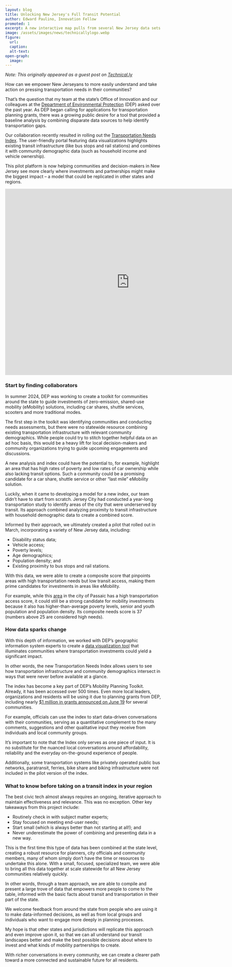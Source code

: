 ```yaml
---
layout: blog
title: Unlocking New Jersey's Full Transit Potential
author: Edward Paulino, Innovation Fellow
promoted: 1
excerpt: A new interactive map pulls from several New Jersey data sets to show where transportation needs are high but access to transportation is low. 
image: /assets/images/news/technicallylogo.webp
figure:
  url: 
  caption: 
  alt-text: 
open-graph:
  image:
---
```


*Note: This originally appeared as a guest post on [Technical.ly](https://technical.ly/civic-news/new-jersey-transportation-needs-index-guest-post/)*

How can we empower New Jerseyans to more easily understand and take action on pressing transportation needs in their communities? 

That’s the question that my team at the state’s Office of Innovation and our colleagues at the [Department of Environmental Protection](https://dep.nj.gov/) (DEP) asked over the past year. As DEP began calling for applications for transportation planning grants, there was a growing public desire for a tool that provided a baseline analysis by combining disparate data sources to help identify transportation gaps.

Our collaboration recently resulted in rolling out the [Transportation Needs Index](https://storymaps.arcgis.com/stories/7e6916e5a99e4eb08ee6c749d5bcf9ce). The user-friendly portal featuring data visualizations highlights existing transit infrastructure (like bus stops and rail stations) and combines it with community demographic data (such as household income and vehicle ownership).

This pilot platform is now helping communities and decision-makers in New Jersey see more clearly where investments and partnerships might make the biggest impact – a model that could be replicated in other states and regions.

<iframe src="https://experience.arcgis.com/experience/270e8785ee8c432cbd7fbdc195c7b293" width="800" height="600" frameborder="0" style="border:0;" allowfullscreen></iframe>

### **Start by finding collaborators**

In summer 2024, DEP was working to create a toolkit for communities around the state to guide investments of zero-emission, shared-use mobility (eMobility) solutions, including car shares, shuttle services, scooters and more traditional modes.

The first step in the toolkit was identifying communities and conducting needs assessments, but there were no statewide resource combining existing transportation infrastructure with relevant community demographics. While people could try to stitch together helpful data on an ad hoc basis, this would be a heavy lift for local decision-makers and community organizations trying to guide upcoming engagements and discussions.

A new analysis and index could have the potential to, for example, highlight an area that has high rates of poverty and low rates of car ownership while also lacking transit options. Such a community could be a promising candidate for a car share, shuttle service or other “last mile” eMobility solution.

Luckily, when it came to developing a model for a new index, our team didn’t have to start from scratch. Jersey City had conducted a year-long transportation study to identify areas of the city that were underserved by transit. Its approach combined analyzing proximity to transit infrastructure with household demographic data to create a combined score. 

Informed by their approach, we ultimately created a pilot that rolled out in March, incorporating a variety of New Jersey data, including:

* Disability status data;  
* Vehicle access;  
* Poverty levels;  
* Age demographics;  
* Population density; and  
* Existing proximity to bus stops and rail stations.

With this data, we were able to create a composite score that pinpoints areas with high transportation needs but low transit access, making them prime candidates for investments in areas like eMobility.

For example, while this [area](https://experience.arcgis.com/experience/270e8785ee8c432cbd7fbdc195c7b293#data_s=id%3A9797eb718fb14273a957ccb1a45dbe76-19548bf4e42-layer-25-19548bf034c-layer-24%3A3311) in the city of Passaic has a high transportation access score, it could still be a strong candidate for mobility investments because it also has higher-than-average poverty levels, senior and youth population and population density. Its composite needs score is 37 (numbers above 25 are considered high needs).   

### **How data sparks change**

With this depth of information, we worked with DEP’s geographic information system experts to create a [data visualization tool](https://experience.arcgis.com/experience/270e8785ee8c432cbd7fbdc195c7b293) that illuminates communities where transportation investments could yield a significant impact. 

In other words, the new Transportation Needs Index allows users to see how transportation infrastructure and community demographics intersect in ways that were never before available at a glance.

The index has become a key part of DEP’s Mobility Planning Toolkit. Already, it has been accessed over 500 times. Even more local leaders, organizations and residents will be using it due to planning grants from DEP, including nearly [$1 million in grants announced on June 19](https://dep.nj.gov/newsrel/25_0032/) for several communities.

For example, officials can use the index to start data-driven conversations with their communities, serving as a quantitative complement to the many comments, suggestions and other qualitative input they receive from individuals and local community groups. 

It’s important to note that the Index only serves as one piece of input. It is no substitute for the nuanced local conversations around affordability, reliability and the everyday on-the-ground experience of people. 

Additionally, some transportation systems like privately operated public bus networks, paratransit, ferries, bike share and biking infrastructure were not included in the pilot version of the index.  

### **What to know before taking on a transit index in your region**

The best civic tech almost always requires an ongoing, iterative approach to maintain effectiveness and relevance. This was no exception. Other key takeaways from this project include:

* Routinely check in with subject matter experts;  
* Stay focused on meeting end-user needs;  
* Start small (which is always better than not starting at all\!); and  
* Never underestimate the power of combining and presenting data in a new way.

This is the first time this type of data has been combined at the state level, creating a robust resource for planners, city officials and community members, many of whom simply don’t have the time or resources to undertake this alone. With a small, focused, specialized team, we were able to bring all this data together at scale statewide for all New Jersey communities relatively quickly. 

In other words, through a team approach, we are able to compile and present a large trove of data that empowers more people to come to the table, informed with the basic facts about transit and transportation in their part of the state.

We welcome feedback from around the state from people who are using it to make data-informed decisions, as well as from local groups and individuals who want to engage more deeply in planning processes. 

My hope is that other states and jurisdictions will replicate this approach and even improve upon it, so that we can all understand our transit landscapes better and make the best possible decisions about where to invest and what kinds of mobility partnerships to create. 

With richer conversations in every community, we can create a clearer path toward a more connected and sustainable future for all residents.
